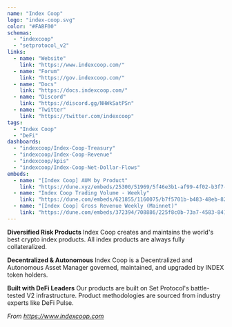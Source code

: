```yaml
---
name: "Index Coop"
logo: "index-coop.svg"
color: "#FABF00"
schemas:
  - "indexcoop"
  - "setprotocol_v2"
links:
  - name: "Website"
    link: "https://www.indexcoop.com/"
  - name: "Forum"
    link: "https://gov.indexcoop.com/"
  - name: "Docs"
    link: "https://docs.indexcoop.com/"
  - name: "Discord"
    link: "https://discord.gg/NHWkSatPSn"
  - name: "Twitter"
    link: "https://twitter.com/indexcoop"    
tags:
  - "Index Coop"
  - "DeFi"
dashboards:
  - "indexcoop/Index-Coop-Treasury"
  - "indexcoop/Index-Coop-Revenue"
  - "indexcoop/kpis"
  - "indexcoop/Index-Coop-Net-Dollar-Flows"
embeds:
  - name: "[Index Coop] AUM by Product"
    link: "https://dune.xyz/embeds/25300/51969/5f46e3b1-af99-4f02-b3f7-7ad2ff8ca68"
  - name: "Index Coop Trading Volume - Weekly"
    link: "https://dune.com/embeds/621855/1160075/b7f5701b-b483-48eb-8220-66e362a5b25a"
  - name: "[Index Coop] Gross Revenue Weekly (Mainnet)"
    link: "https://dune.com/embeds/372394/708886/225f8c0b-73a7-4583-8413-caffb98e6739"         
---
```


**Diversified Risk Products**
Index Coop creates and maintains the world's best crypto index products. All index products are always fully collateralized.

**Decentralized & Autonomous**
Index Coop is a Decentralized and Autonomous Asset Manager governed, maintained, and upgraded by INDEX token holders.

**Built with DeFi Leaders**
Our products are built on Set Protocol's battle-tested V2 infrastructure. Product methodologies are sourced from industry experts like DeFi Pulse.

*From https://www.indexcoop.com*
